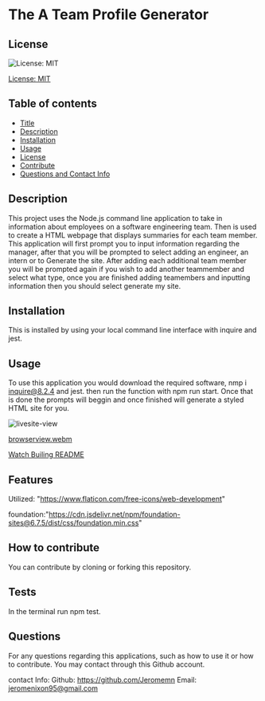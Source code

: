 
# The A Team Profile Generator

## License
![License: MIT](https://img.shields.io/badge/License-MIT-yellow.svg)

[License: MIT](https://opensource.org/licenses/MIT)
	

## Table of contents
* [Title](#title) 
* [Description](#description)
* [Installation](#installation)
* [Usage](#usage)
* [License](#license)
* [Contribute](#contribute)
* [Questions and Contact Info](#questions)


## Description
This project uses the Node.js command line application to take in information about employees on a software engineering team. Then is used to create a HTML webpage that displays summaries for each team member.  This application will first prompt you to input information regarding the manager, after that you will be prompted to select adding an engineer, an intern or to Generate the site. After adding each additional team member you will be prompted again if you wish to add another teammember and select what type, once you are finished adding teamembers and inputting information then you should select generate my site. 
    
## Installation
This is installed by using your local command line interface with inquire and jest.

## Usage
To use this application you would download the required software, nmp i inquire@8.2.4 and jest. then run the function with npm run start. Once that is done the prompts will beggin and once finished will generate a styled HTML site for you. 


![livesite-view](https://user-images.githubusercontent.com/112592440/195460665-1a3d4738-d4b5-46e5-ad03-ddba9cf2e48e.jpg)


[browserview.webm](https://user-images.githubusercontent.com/112592440/195460869-da59e5d0-260b-4820-9a5f-23268b6d80b7.webm)


[Watch Builing README](https://drive.google.com/file/d/1fr3PnGfCTH22NLVzFrWhtWBfyCuLAB4d/view)
    
## Features
Utilized: "https://www.flaticon.com/free-icons/web-development" 

foundation:"https://cdn.jsdelivr.net/npm/foundation-sites@6.7.5/dist/css/foundation.min.css" 

## How to contribute
You can contribute by cloning or forking this repository.

## Tests
In the terminal run npm test.

## Questions
For any questions regarding this applications, such as how to use it or how to contribute. You may contact through this Github account.

contact Info:
Github: https://github.com/Jeromemn
Email: [jeromenixon95@gmail.com](mailto:jeromenixon95@gmail.com)
